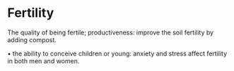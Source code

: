 # Fertility

The quality of being fertile; productiveness: improve the soil fertility by adding compost.• the ability to conceive children or young: anxiety and stress affect fertility in both men and women.